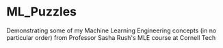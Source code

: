 # ML_Puzzles 
Demonstrating some of my Machine Learning Engineering concepts (in no particular order) from Professor Sasha Rush's MLE course at Cornell Tech
